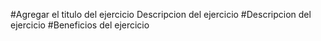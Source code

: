 #Agregar el titulo del ejercicio Descripcion del ejercicio
#Descripcion del ejercicio
#Beneficios del ejercicio
